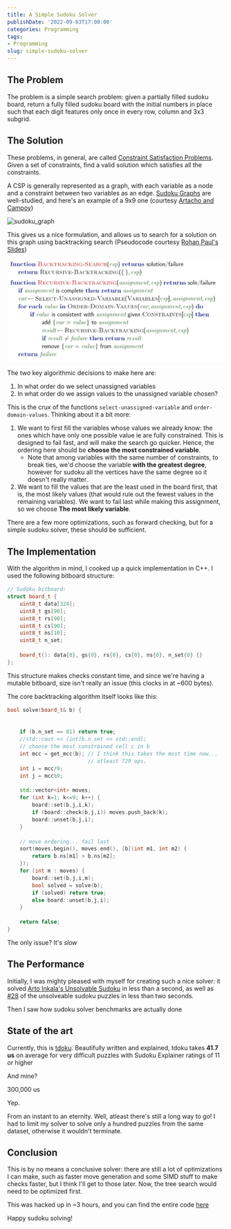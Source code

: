 ```yaml
---
title: A Simple Sudoku Solver
publishDate: '2022-09-03T17:00:00'
categories: Programming
tags:
- Programming
slug: simple-sudoku-solver
---
```


## The Problem

The problem is a simple search problem: given a partially filled sudoku board, return a fully filled sudoku board with the initial numbers in place such that each digit features only once in every row, column and 3x3 subgrid.

## The Solution

These problems, in general, are called [Constraint Satisfaction Problems](https://en.wikipedia.org/wiki/Constraint_satisfaction_problem). Given a set of constraints, find a valid solution which satisfies all the constraints.

A CSP is generally represented as a graph, with each variable as a node and a constraint between two variables as an edge. [Sudoku Graphs](https://en.wikipedia.org/wiki/Sudoku_graph) are well-studied, and here's an example of a 9x9 one (courtesy [Artacho and Campoy](https://www.researchgate.net/figure/b-Graph-coloring-of-Sudoku_fig9_311668725))

![sudoku_graph](https://www.researchgate.net/profile/Ruben-Campoy/publication/311668725/figure/fig9/AS:439849451823105@1481879689246/b-Graph-coloring-of-Sudoku.png)

This gives us a nice formulation, and allows us to search for a solution on this graph using backtracking search (Pseudocode courtesy [Rohan Paul's Slides](https://www.cse.iitd.ac.in/~rohanpaul/teaching/data/2022-COL333/L06-Constraint-Satisfaction.pdf))

![csp_bts](/articles/2022/res/backtracking_search_pseudocode.png)

The two key algorithmic decisions to make here are:

1. In what order do we select unassigned variables
2. In what order do we assign values to the unassigned variable chosen?

This is the crux of the functions `select-unassigned-variable` and `order-domain-values`. Thinking about it a bit more:

1. We want to first fill the variables whose values we already know: the ones which have only one possible value ie are fully constrained. This is designed to fail fast, and will make the search go quicker. Hence, the ordering here should be **choose the most constrained variable**. 
    * Note that among variables with the same number of constraints, to break ties, we'd choose the variable **with the greatest degree**, however for sudoku all the vertices have the same degree so it doesn't really matter.
2. We want to fill the values that are the least used in the board first, that is, the most likely values (that would rule out the fewest values in the remaining variables). We want to fail last while making this assignment, so we choose **The most likely variable**.

There are a few more optimizations, such as forward checking, but for a simple sudoku solver, these should be sufficient.

## The Implementation

With the algorithm in mind, I cooked up a quick implementation in C++. I used the following bitboard structure:
```cpp
// Sudoku bitboard:
struct board_t {
    uint8_t data[324];
    uint8_t gs[90];
    uint8_t rs[90];
    uint8_t cs[90];
    uint8_t ns[10];
    uint8_t n_set;

    board_t(): data{0}, gs{0}, rs{0}, cs{0}, ns{0}, n_set{0} {}
};
```

This structure makes checks constant time, and since we're having a mutable bitboard, size isn't really an issue (this clocks in at ~600 bytes). 

The core backtracking algorithm itself looks like this:

```cpp
bool solve(board_t& b) {


    if (b.n_set == 81) return true;
    //std::cout << (int)b.n_set << std::endl;
    // choose the most constrained cell c in b
    int mcc = get_mcc(b); // I think this takes the most time now...
                          // atleast 729 ops.
    int i = mcc/9;
    int j = mcc%9;

    std::vector<int> moves;
    for (int k=1; k<=9; k++) {
        board::set(b,j,i,k);
        if (board::check(b,j,i)) moves.push_back(k);
        board::unset(b,j,i);        
    }

    // move ordering... fail last
    sort(moves.begin(), moves.end(), [b](int m1, int m2) {
        return b.ns[m1] > b.ns[m2];
    });
    for (int m : moves) {
        board::set(b,j,i,m);
        bool solved = solve(b);
        if (solved) return true;
        else board::unset(b,j,i);
    }

    return false;
}
```

The only issue? It's _slow_

## The Performance

Initially, I was mighty pleased with myself for creating such a nice solver: it solved [Arto Inkala's Unsolvable Sudoku](https://www.sudokuwiki.org/sudoku.htm?bd=800000000003600000070090200050007000000045700000100030001000068008500010090000400) in less than a second, as well as [#28](https://www.sudokuwiki.org/Weekly_Sudoku.asp?puz=28) of the unsolveable sudoku puzzles in less than two seconds. 

Then I saw how sudoku solver benchmarks are actually done

## State of the art

Currently, this is [tdoku](https://t-dillon.github.io/tdoku/). Beautifully written and explained, tdoku takes **41.7 us** on average for very difficult puzzles with Sudoku Explainer ratings of 11 or higher

And mine?

300,000 us

Yep.

From an instant to an eternity. Well, atleast there's still a long way to go! I had to limit my solver to solve only a hundred puzzles from the same dataset, otherwise it wouldn't terminate. 

## Conclusion

This is by no means a conclusive solver: there are still a lot of optimizations I can make, such as faster move generation and some SIMD stuff to make checks faster, but I think I'll get to those later. Now, the tree search would need to be optimized first. 

This was hacked up in ~3 hours, and you can find the entire code [here](https://gist.github.com/Aniruddha-Deb/45055de874701009525de9d04e044382)

Happy sudoku solving!